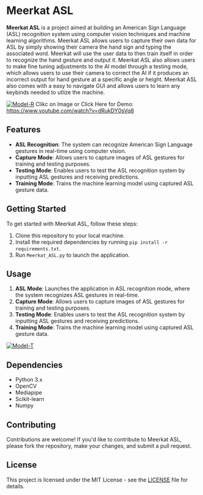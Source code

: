 # Meerkat ASL

**Meerkat ASL** is a project aimed at building an American Sign Language (ASL) recognition system using computer vision techniques and machine learning algorithms. Meerkat ASL allows users to capture their own data for ASL by simply showing their camera the hand sign and typing the associated word. Meerkat will use the user data to then train itself in order to recognize the hand gesture and output it. Meerkat ASL also allows users to make fine tuning adjustments to the AI model through a testing mode, which allows users to use their camera to correct the AI if it produces an incorrect output for hand gesture at a specific angle or height. Meerkat ASL also comes with a easy to navigate GUI and allows users to learn any keybinds needed to utlize the machine.

[![Model-R](screenshot/MASL1)](https://www.youtube.com/watch?v=dRukDY0sVq8)
Clikc on Image or Click Here for Demo: https://www.youtube.com/watch?v=dRukDY0sVq8

## Features

- **ASL Recognition**: The system can recognize American Sign Language gestures in real-time using computer vision.
- **Capture Mode**: Allows users to capture images of ASL gestures for training and testing purposes.
- **Testing Mode**: Enables users to test the ASL recognition system by inputting ASL gestures and receiving predictions.
- **Training Mode**: Trains the machine learning model using captured ASL gesture data.

## Getting Started

To get started with Meerkat ASL, follow these steps:

1. Clone this repository to your local machine.
2. Install the required dependencies by running `pip install -r requirements.txt`.
3. Run `Meerkat_ASL.py` to launch the application.

## Usage

1. **ASL Mode**: Launches the application in ASL recognition mode, where the system recognizes ASL gestures in real-time.
2. **Capture Mode**: Allows users to capture images of ASL gestures for training and testing purposes.
3. **Testing Mode**: Enables users to test the ASL recognition system by inputting ASL gestures and receiving predictions.
4. **Training Mode**: Trains the machine learning model using captured ASL gesture data.

[![Model-T](screenshot/MASL2)](https://www.youtube.com/watch?v=dRukDY0sVq8)

## Dependencies

- Python 3.x
- OpenCV
- Mediapipe
- Scikit-learn
- Numpy

## Contributing

Contributions are welcome! If you'd like to contribute to Meerkat ASL, please fork the repository, make your changes, and submit a pull request.

## License

This project is licensed under the MIT License - see the [LICENSE](LICENSE) file for details.
